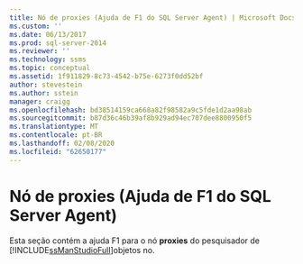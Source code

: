 ```yaml
---
title: Nó de proxies (Ajuda de F1 do SQL Server Agent) | Microsoft Docs
ms.custom: ''
ms.date: 06/13/2017
ms.prod: sql-server-2014
ms.reviewer: ''
ms.technology: ssms
ms.topic: conceptual
ms.assetid: 1f911829-8c73-4542-b75e-6273f0dd52bf
author: stevestein
ms.author: sstein
manager: craigg
ms.openlocfilehash: bd38514159ca668a82f98582a9c5fde1d2aa98ab
ms.sourcegitcommit: b87d36c46b39af8b929ad94ec707dee8800950f5
ms.translationtype: MT
ms.contentlocale: pt-BR
ms.lasthandoff: 02/08/2020
ms.locfileid: "62650177"
---
```

# <a name="proxies-node-sql-server-agent-f1-help"></a>Nó de proxies (Ajuda de F1 do SQL Server Agent)
  Esta seção contém a ajuda F1 para o nó **proxies** do pesquisador de [!INCLUDE[ssManStudioFull](../../includes/ssmanstudiofull-md.md)]objetos no.  
  
  
